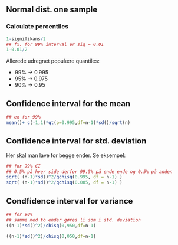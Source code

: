 ## Normal dist. one sample


### Calculate percentiles
```R
1-signifikans/2
## fx. for 99% interval er sig = 0.01
1-0.01/2
```

Allerede udregnet populære quantiles:
- 99% -> 0.995
- 95% -> 0.975
- 90% ->  0.95

## Confidence interval for the mean

```R
## ex for 99%
mean()+ c(-1,1)*qt(p=0.995,df=n-1)*sd()/sqrt(n)
```

## Confidence interval for std. deviation

Her skal man lave for begge ender. 
Se eksempel: 

```R
## for 99% CI
## 0.5% på hver side derfor 99.5% på ende ende og 0.5% på anden
sqrt( (n-1)*sd()^2/qchisq(0.995, df = n-1) )
sqrt( (n-1)*sd()^2/qchisq(0.005, df = n-1) )
```

## Condfidence  interval for variance

```R
## for 90% 
## samme med to ender gøres li som i std. deviation
((n-1)*sd()^2)/chisq(0,950,df=n-1)

((n-1)*sd()^2)/chisq(0,050,df=n-1)
```

